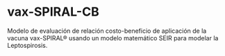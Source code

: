 # vax-SPIRAL-CB

Modelo de evaluación de relación costo-beneficio de aplicación de la vacuna vax-SPIRAL® usando un modelo matemático SEIR para modelar la Leptospirosis.
